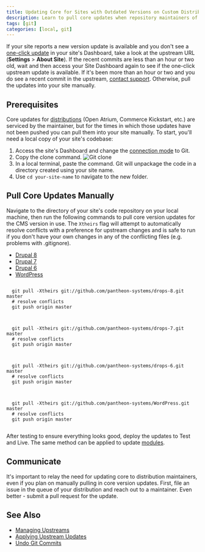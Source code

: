 ```yaml
---
title: Updating Core for Sites with Outdated Versions on Custom Distributions
description: Learn to pull core updates when repository maintainers of alternate distributions are too slow.
tags: [git]
categories: [local, git]
---
```

If your site reports a new version update is available and you don't see a [one-click update](/docs/upstream-updates) in your site's Dashboard, take a look at the upstream URL (**Settings** > **About Site**). If the recent commits are less than an hour or two old, wait and then access your Site Dashboard again to see if the one-click upstream update is available. If it's been more than an hour or two and you do see a recent commit in the upstream, [contact support](/docs/getting-support). Otherwise, pull the updates into your site manually.


## Prerequisites
Core updates for [distributions](https://www.drupal.org/documentation/build/distributions) (Open Atrium, Commerce Kickstart, etc.) are serviced by the maintainer, but for the times in which those updates have not been pushed you can pull them into your site manually. To start, you'll need a local copy of your site's codebase:

1. Access the site's Dashboard and change the [connection mode](/docs/getting-started/#interact-with-your-code) to Git.
2. Copy the clone command.
 ![Git clone](/source/docs/assets/images/dashboard/git-string.png)
3. In a local terminal, paste the command. Git will unpackage the code in a directory created using your site name.
4. Use `cd your-site-name` to navigate to the new folder.


## Pull Core Updates Manually
Navigate to the directory of your site's code repository on your local machine, then run the following commands to pull core version updates for the CMS version in use. The `Xtheirs` flag will attempt to automatically resolve conflicts with a preference for upstream changes and is safe to run if you don't have your own changes in any of the conflicting files (e.g. problems with .gitignore).

<!-- Nav tabs -->
<ul class="nav nav-tabs" role="tablist">
  <li role="presentation" class="active"><a href="#d8" aria-controls="d8" role="tab" data-toggle="tab">Drupal 8</a></li>
  <li role="presentation"><a href="#d7" aria-controls="d7" role="tab" data-toggle="tab">Drupal 7</a></li>
  <li role="presentation"><a href="#d6" aria-controls="d6" role="tab" data-toggle="tab">Drupal 6</a></li>
  <li role="presentation"><a href="#wp" aria-controls="wp" role="tab" data-toggle="tab">WordPress</a></li>
</ul>

<!-- Tab panes -->
<div class="tab-content">
  <div role="tabpanel" class="tab-pane active" id="d8">
  <pre><code class="bash hljs">
  git pull -Xtheirs git://github.com/pantheon-systems/drops-8.git master
  # resolve conflicts
  git push origin master
  </code></pre>
  </div>
  <div role="tabpanel" class="tab-pane" id="d7">
  <pre><code class="bash hljs">
  git pull -Xtheirs git://github.com/pantheon-systems/drops-7.git master
  # resolve conflicts
  git push origin master
  </code></pre>
  </div>
  <div role="tabpanel" class="tab-pane" id="d6">
  <pre><code class="bash hljs">
  git pull -Xtheirs git://github.com/pantheon-systems/drops-6.git master
  # resolve conflicts
  git push origin master
  </code></pre>
  </div>
  <div role="tabpanel" class="tab-pane" id="wp">
  <pre><code class="bash hljs">
  git pull -Xtheirs git://github.com/pantheon-systems/WordPress.git master
  # resolve conflicts
  git push origin master  
  </code></pre>
  </div>
</div>

After testing to ensure everything looks good, deploy the updates to Test and Live. The same method can be applied to update [modules](https://www.drupal.org/node/1974964).

## Communicate
It's important to relay the need for updating core to distribution maintainers, even if you plan on manually pulling in core version updates. First, file an issue in the queue of your distribution and reach out to a maintainer. Even better - submit a pull request for the update.

## See Also
- [Managing Upstreams](/docs/running-custom-upstream/)
- [Applying Upstream Updates](/docs/upstream-updates)
- [Undo Git Commits](/docs/upstream-updates)
